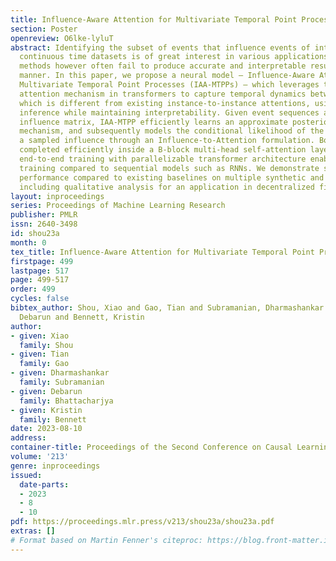 ```yaml
---
title: Influence-Aware Attention for Multivariate Temporal Point Processes
section: Poster
openreview: O6lke-lyluT
abstract: Identifying the subset of events that influence events of interest from
  continuous time datasets is of great interest in various applications. Existing
  methods however often fail to produce accurate and interpretable results in a time-efficient
  manner. In this paper, we propose a neural model – Influence-Aware Attention for
  Multivariate Temporal Point Processes (IAA-MTPPs) – which leverages the powerful
  attention mechanism in transformers to capture temporal dynamics between event types,
  which is different from existing instance-to-instance attentions, using variational
  inference while maintaining interpretability. Given event sequences and a prior
  influence matrix, IAA-MTPP efficiently learns an approximate posterior by an Attention-to-Influence
  mechanism, and subsequently models the conditional likelihood of the sequences given
  a sampled influence through an Influence-to-Attention formulation. Both steps are
  completed efficiently inside a B-block multi-head self-attention layer, thus our
  end-to-end training with parallelizable transformer architecture enables faster
  training compared to sequential models such as RNNs. We demonstrate strong empirical
  performance compared to existing baselines on multiple synthetic and real benchmarks,
  including qualitative analysis for an application in decentralized finance.
layout: inproceedings
series: Proceedings of Machine Learning Research
publisher: PMLR
issn: 2640-3498
id: shou23a
month: 0
tex_title: Influence-Aware Attention for Multivariate Temporal Point Processes
firstpage: 499
lastpage: 517
page: 499-517
order: 499
cycles: false
bibtex_author: Shou, Xiao and Gao, Tian and Subramanian, Dharmashankar and Bhattacharjya,
  Debarun and Bennett, Kristin
author:
- given: Xiao
  family: Shou
- given: Tian
  family: Gao
- given: Dharmashankar
  family: Subramanian
- given: Debarun
  family: Bhattacharjya
- given: Kristin
  family: Bennett
date: 2023-08-10
address:
container-title: Proceedings of the Second Conference on Causal Learning and Reasoning
volume: '213'
genre: inproceedings
issued:
  date-parts:
  - 2023
  - 8
  - 10
pdf: https://proceedings.mlr.press/v213/shou23a/shou23a.pdf
extras: []
# Format based on Martin Fenner's citeproc: https://blog.front-matter.io/posts/citeproc-yaml-for-bibliographies/
---
```

